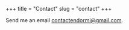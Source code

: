 +++
title = "Contact"
slug = "contact"
+++

Send me an email [contactendormi@gmail.com](mailto:contactendormi@gmail.com).
